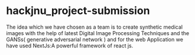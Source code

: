 # hackjnu_project-submission
The idea which we have chosen as a team is to create synthetic medical images with the help of latest Digital Image Processing Techniques and the GANSs( generative adversarial network ) and for the web Application we have used NextJs:A powerful framework of react js.
